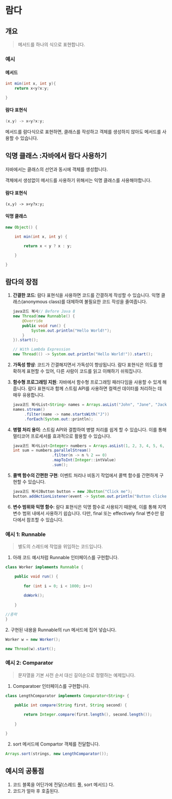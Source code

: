 # 람다



## 개요&#x20;

> 메서드를 하나의 식으로 표현합니다.&#x20;



### 예시&#x20;

#### 메서드

```java
int min(int x, int y){
    return x<y?x:y; 

}
```

#### 람다 표현식&#x20;

```java
(x,y) -> x<y?x:y; 
```



메서드를 람다식으로 표현하면, 클래스를 작성하고 객체를 생성하지 않아도 메서드를 사용할 수 있습니다.&#x20;



## 익명 클래스 :자바에서 람다 사용하기

자바에서는 클래스의 선언과 동시에 객체를 생성합니다.&#x20;

객체에서 생성없이 메서드를 사용하기 위해서는 익명 클래스를 사용해야합니다.&#x20;

#### 람다 표현식

```
(x,y) -> x<y?x:y; 
```

#### 익명 클래스&#x20;

```java
new Object() {

    int min(int x, int y) {

        return x < y ? x : y;

    }

}
```





## 람다의 장점&#x20;

1.  **간결한 코드**: 람다 표현식을 사용하면 코드를 간결하게 작성할 수 있습니다. 익명 클래스(anonymous class)를 대체하여 불필요한 코드 작성을 줄여줍니다.

    ```java
    java코드 복사// Before Java 8
    new Thread(new Runnable() {
        @Override
        public void run() {
            System.out.println("Hello World!");
        }
    }).start();

    // With Lambda Expression
    new Thread(() -> System.out.println("Hello World!")).start();
    ```
2. **가독성 향상**: 코드가 간결해지면서 가독성이 향상됩니다. 람다 표현식은 의도를 명확하게 표현할 수 있어, 다른 사람이 코드를 읽고 이해하기 쉬워집니다.
3.  **함수형 프로그래밍 지원**: 자바에서 함수형 프로그래밍 패러다임을 사용할 수 있게 해줍니다. 람다 표현식과 함께 스트림 API를 사용하면 컬렉션 데이터를 처리하는 데 매우 유용합니다.

    ```java
    java코드 복사List<String> names = Arrays.asList("John", "Jane", "Jack");
    names.stream()
         .filter(name -> name.startsWith("J"))
         .forEach(System.out::println);
    ```
4.  **병렬 처리 용이**: 스트림 API와 결합하여 병렬 처리를 쉽게 할 수 있습니다. 이를 통해 멀티코어 프로세서를 효과적으로 활용할 수 있습니다.

    ```java
    java코드 복사List<Integer> numbers = Arrays.asList(1, 2, 3, 4, 5, 6, 7, 8, 9, 10);
    int sum = numbers.parallelStream()
                     .filter(n -> n % 2 == 0)
                     .mapToInt(Integer::intValue)
                     .sum();
    ```
5.  **콜백 함수의 간편한 구현**: 이벤트 처리나 비동기 작업에서 콜백 함수를 간편하게 구현할 수 있습니다.

    ```java
    java코드 복사JButton button = new JButton("Click me");
    button.addActionListener(event -> System.out.println("Button clicked!"));
    ```
6. **변수 범위와 익명 함수**: 람다 표현식은 익명 함수로 사용되기 때문에, 이를 통해 지역 변수 범위 내에서 사용하기 쉽습니다. 다만, final 또는 effectively final 변수만 람다에서 참조할 수 있습니다.









### 예시 1: Runnable&#x20;

> 별도의 스레드에 작업을 위임하는 코드입니다.&#x20;

1. 아래 코드 예시처럼 Runnable 인터페이스를 구현합니다.&#x20;

```java
class Worker implements Runnable {

    public void run() {
    
        for (int i = 0; i < 1000; i++)
        
        doWork();
    
    }

//중략 
}
```



2\. 구현된 내용을 Runnable의 run 메서드에 집어 넣습니다.&#x20;

```java
Worker w = new Worker();

new Thread(w).start();
```



### 예시 2: Comparator&#x20;

> 문자열을 기본 사전 순서 대신 길이순으로 정렬하는 예제입니다.&#x20;

1. Comparatoer 인터페이스를 구현합니다.&#x20;

```java
class LengthComparator implements Comparator<String> {

    public int compare(String first, String second) {
    
        return Integer.compare(first.length(), second.length());
    
    }

}
```

2. sort 메서드에 Compartor 객체를 전달합니다.

```java
Arrays.sort(strings, new LengthComparator());

```



## 예시의 공통점&#x20;

1. 코드 블록을 어딘가에 전달(스레드 풀,  sort 메서드) 다.
2. 코드가 얼마 후 호출된다.&#x20;

